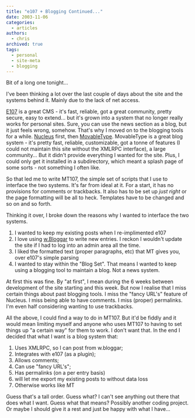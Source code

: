 ```yaml
---
title: "e107 + Blogging Continued..."
date: 2003-11-06
categories:
  - articles
authors:
  - chris
archived: true
tags:
  - personal
  - site-meta
  - blogging
---
```


Bit of a long one tonight...

I've been thinking a lot over the last couple of days about the site and the systems behind it. Mainly due to the lack of net access.

[E107](https://web.archive.org/web/20041125020658/http://www.e107.org/ "e107 - can you really be bothered to code one yourself?") is a great CMS - it's fast, reliable, got a great community, pretty secure, easy to extend... but it's grown into a system that no longer really works for personal sites. Sure, you can use the news section as a blog, but it just feels wrong, somehow. That's why I moved on to the blogging tools for a while. [Nucleus](https://web.archive.org/web/20041125020658/http://www.nucleuscms.org/ "Nucleus") first, then [MovableType](http://www.movabletype.org/ "MovableType"). MovableType is a great blog system - it's pretty fast, reliable, customizable, got a tonne of features (I could not maintain this site without the XMLRPC interface), a large community... But it didn't provide everything I wanted for the site. Plus, I could only get it installed in a subdirectory, which meant a splash page of some sorts - not something I often like.

So that led me to write MT107, the simple set of scripts that I use to interface the two systems. It's far from ideal at it. For a start, it has no provisions for comments or trackbacks. It also has to be set up _just right_ or the page formatting will be all to heck. Templates have to be changed and so on and so forth.

Thinking it over, I broke down the reasons why I wanted to interface the two systems.

1. I wanted to keep my existing posts when I re-implimented e107
2. I love using [w.Bloggar](https://web.archive.org/web/20041125020658/http://www.wbloggar.com/ "w.Bloggar") to write new entries. I reckon I wouldn't update the site if I had to log into an admin area all the time.
3. I liked the formatted text (proper paragraphs, etc) that MT gives you, over e107's simple parsing
4. I wanted to stay within the "Blog Set". That means I wanted to keep using a blogging tool to maintain a blog. Not a news system.

At first this was fine. By "at first", I mean during the 6 weeks between development of the site starting and this week. But now I realise that I miss certain things about past blogging tools. I miss the "fancy URL's" feature of Nucleus. I miss being able to have comments. I miss (proper) permalinks. I'm even half considering wanting to use trackbacks.

All the above, I could find a way to do in MT107. But it'd be fiddly and it would mean limiting myself and anyone who uses MT107 to having to set things up "a certain way" for them to work. I don't want that. In the end I decided that what I want is a blog system that:

1. Uses XMLRPC, so I can post from w.bloggar;
2. Integrates with e107 (as a plugin);
3. Allows comments;
4. Can use "fancy URL's";
5. Has permalinks (on a per entry basis)
6. will let me export my existing posts to without data loss
7. Otherwise works like MT

Guess that's a tall order. Guess what? I can't see anything out there that does what I want. Guess what that means? Possibly another coding project. Or maybe I should give it a rest and just be happy with what I have...
